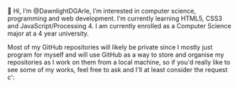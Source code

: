 👋 Hi, I’m @DawnlightDGArle, I’m interested in computer science, programming and web development.
I’m currently learning HTML5, CSS3 and JavaScript/Processing 4.
I am currently enrolled as a Computer Science major at a 4 year university.

Most of my GitHub repositories will likely be private since I mostly just program for myself
and will use GitHub as a way to store and organise my repositories as I work on them from a
local machine, so if you'd really like to see some of my works, feel free to ask and I'll at least
consider the request c':



<!---
DawnlightDGArle/DawnlightDGArle is a ✨ special ✨ repository because its `README.md` (this file) appears on your GitHub profile.
You can click the Preview link to take a look at your changes.
--->
